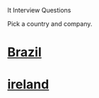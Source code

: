 It Interview Questions

Pick a country and company.

# [Brazil](https://github.com/ITinDublin/it-interview-questions/tree/master/php/country/brazil)

# [ireland](https://github.com/ITinDublin/it-interview-questions/tree/master/php/country/ireland)


